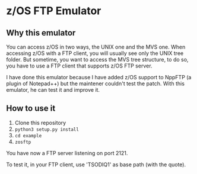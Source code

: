 # z/OS FTP Emulator

## Why this emulator

You can access z/OS in two ways, the UNIX one and the MVS one. When accessing
z/OS with a FTP client, you will usually see only the UNIX tree folder. But
sometime, you want to access the MVS tree structure, to do so, you have to
use a FTP client that supports z/OS FTP server.

I have done this emulator because I have added z/OS support to NppFTP (a
plugin of Notepad++) but the maintener couldn't test the patch. With this
emulator, he can test it and improve it.

## How to use it

1. Clone this repository
2. `python3 setup.py install`
3. `cd example`
4. `zosftp`

You have now a FTP server listening on port 2121.

To test it, in your FTP client, use 'TSODIQ1' as base path (with the quote).
